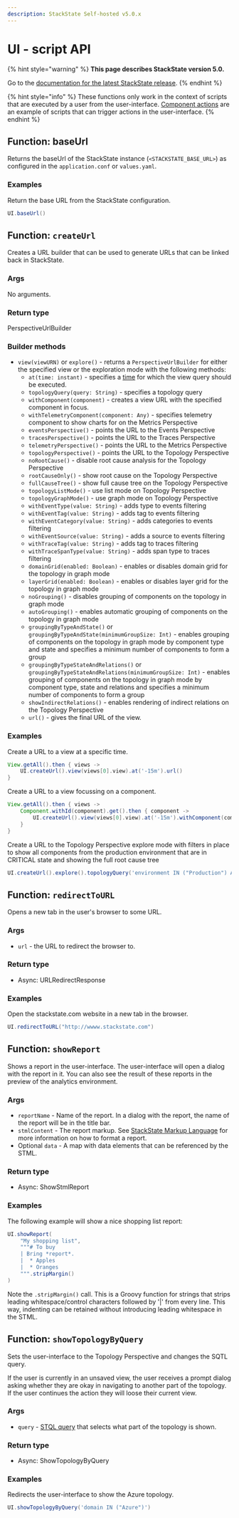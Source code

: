 ```yaml
---
description: StackState Self-hosted v5.0.x 
---
```


# UI - script API

{% hint style="warning" %}
**This page describes StackState version 5.0.**

Go to the [documentation for the latest StackState release](https://docs.stackstate.com/develop/reference/scripting/script-apis/ui).
{% endhint %}

{% hint style="info" %}
These functions only work in the context of scripts that are executed by a user from the user-interface. [Component actions](../../../../configure/topology/component_actions.md) are an example of scripts that can trigger actions in the user-interface.
{% endhint %}

## Function: baseUrl

Returns the baseUrl of the StackState instance (`<STACKSTATE_BASE_URL>`) as configured in the `application.conf` or `values.yaml`.

### Examples

Return the base URL from the StackState configuration.

```groovy
UI.baseUrl()
```

## Function: `createUrl`

Creates a URL builder that can be used to generate URLs that can be linked back in StackState.

### Args

No arguments.

### Return type

PerspectiveUrlBuilder

### Builder methods

* `view(viewURN)` or `explore()` - returns a `PerspectiveUrlBuilder` for either the specified view or the exploration mode with the following methods:
  * `at(time: instant)` -  specifies a [time](time.md) for which the view query should be executed.
  * `topologyQuery(query: String)` - specifies a topology query
  * `withComponent(component)` - creates a view URL with the specified component in focus.
  * `withTelemetryComponent(component: Any)` - specifies telemetry component to show charts for on the Metrics Perspective
  * `eventsPerspective()` - points the URL to the Events Perspective
  * `tracesPerspective()` - points the URL to the Traces Perspective
  * `telemetryPerspective()` - points the URL to the Metrics Perspective 
  * `topologyPerspective()` - points the URL to the Topology Perspective
  * `noRootCause()` - disable root cause analysis for the Topology Perspective
  * `rootCauseOnly()` - show root cause on the Topology Perspective
  * `fullCauseTree()` - show full cause tree on the Topology Perspective
  * `topologyListMode()` - use list mode on Topology Perspective
  * `topologyGraphMode()` - use graph mode on Topology Perspective
  * `withEventType(value: String)` - adds type to events filtering
  * `withEventTag(value: String)` - adds tag to events filtering
  * `withEventCategory(value: String)` - adds categories to events filtering
  * `withEventSource(value: String)` - adds a source to events filtering
  * `withTraceTag(value: String)` - adds tag to traces filtering
  * `withTraceSpanType(value: String)` - adds span type to traces filtering
  * `domainGrid(enabled: Boolean)` - enables or disables domain grid for the topology in graph mode
  * `layerGrid(enabled: Boolean)` - enables or disables layer grid for the topology in graph mode
  * `noGrouping()` - disables grouping of components on the topology in graph mode
  * `autoGrouping()` - enables automatic grouping of components on the topology in graph mode
  * `groupingByTypeAndState()` or `groupingByTypeAndState(minimumGroupSize: Int)` - enables grouping of components on the topology in graph mode by component type and state and specifies a minimum number of components to form a group
  * `groupingByTypeStateAndRelations()` or `groupingByTypeStateAndRelations(minimumGroupSize: Int)` - enables grouping of components on the topology in graph mode by component type, state and relations and specifies a minimum number of components to form a group
  * `showIndirectRelations()` - enables rendering of indirect relations on the Topology Perspective
  * `url()` - gives the final URL of the view.

### Examples

Create a URL to a view at a specific time.

```groovy
View.getAll().then { views ->
    UI.createUrl().view(views[0].view).at('-15m').url()
}
```

Create a URL to a view focussing on a component.

```groovy
View.getAll().then { views ->
    Component.withId(component).get().then { component ->
        UI.createUrl().view(views[0].view).at('-15m').withComponent(component).url()
    }
}
```

Create a URL to the Topology Perspective explore mode with filters in place to show all components from the production environment that are in CRITICAL state and showing the full root cause tree

```groovy
UI.createUrl().explore().topologyQuery('environment IN ("Production") AND healthstate IN ("CRITICAL")').fullCauseTree().url()
```

## Function: `redirectToURL`

Opens a new tab in the user's browser to some URL.

### Args

* `url` - the URL to redirect the browser to.

### Return type

* Async: URLRedirectResponse

### Examples

Open the stackstate.com website in a new tab in the browser.

```groovy
UI.redirectToURL("http://wwww.stackstate.com")
```

## Function: `showReport`

Shows a report in the user-interface. The user-interface will open a dialog with the report in it. You can also see the result of these reports in the preview of the analytics environment.

### Args

* `reportName` - Name of the report. In a dialog with the report, the name of the report will be in the title bar.
* `stmlContent` - The report markup. See [StackState Markup Language](../../stml/) for more information on how to format a report.
* Optional `data` - A map with data elements that can be referenced by the STML.

### Return type

* Async: ShowStmlReport

### Examples

The following example will show a nice shopping list report:

```groovy
UI.showReport(
    "My shopping list",
    """# To buy
    | Bring *report*.
    |  * Apples
    |  * Oranges
    """.stripMargin()
)
```

Note the `.stripMargin()` call. This is a Groovy function for strings that strips leading whitespace/control characters followed by '\|' from every line. This way, indenting can be retained without introducing leading whitespace in the STML.

## Function: `showTopologyByQuery`

Sets the user-interface to the Topology Perspective and changes the SQTL query.

If the user is currently in an unsaved view, the user receives a prompt dialog asking whether they are okay in navigating to another part of the topology. If the user continues the action they will loose their current view.

### Args

* `query` - [STQL query](../../stql_reference.md) that selects what part of the topology is shown.

### Return type

* Async: ShowTopologyByQuery

### Examples

Redirects the user-interface to show the Azure topology.

```groovy
UI.showTopologyByQuery('domain IN ("Azure")')
```

